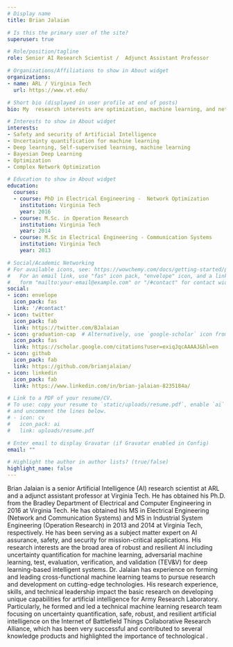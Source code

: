 ```yaml
---
# Display name
title: Brian Jalaian

# Is this the primary user of the site?
superuser: true

# Role/position/tagline
role: Senior AI Research Scientist /  Adjunct Assistant Professor

# Organizations/Affiliations to show in About widget
organizations:
- name: ARL / Virginia Tech
  url: https://www.vt.edu/

# Short bio (displayed in user profile at end of posts)
bio: My  research interests are optimization, machine learning, and network science. In particular, I am interested in modeling predictive uncertainty in machine learning models, adversarial machine learning, network optimization and optimal decision making under uncertainty.

# Interests to show in About widget
interests:
- Safety and security of Artificial Intelligence
- Uncertainty quantification for machine learning
- Deep learning, Self-supervised learning, machine learning
- Bayesian Deep Learning
- Optimization
- Complex Network Optimization

# Education to show in About widget
education:
  courses:
  - course: PhD in Electrical Engineering -  Network Optimization
    institution: Virginia Tech
    year: 2016
  - course: M.Sc. in Operation Research
    institution: Virginia Tech
    year: 2014
  - course: M.Sc in Electrical Engineering - Communication Systems
    institution: Virginia Tech
    year: 2013

# Social/Academic Networking
# For available icons, see: https://wowchemy.com/docs/getting-started/page-builder/#icons
#   For an email link, use "fas" icon pack, "envelope" icon, and a link in the
#   form "mailto:your-email@example.com" or "/#contact" for contact widget.
social:
- icon: envelope
  icon_pack: fas
  link: '/#contact'
- icon: twitter
  icon_pack: fab
  link: https://twitter.com/BJalaian
- icon: graduation-cap  # Alternatively, use `google-scholar` icon from `ai` icon pack
  icon_pack: fas
  link: https://scholar.google.com/citations?user=exiqJqcAAAAJ&hl=en
- icon: github
  icon_pack: fab
  link: https://github.com/brianjalaian/
- icon: linkedin
  icon_pack: fab
  link: https://www.linkedin.com/in/brian-jalaian-8235184a/ 

# Link to a PDF of your resume/CV.
# To use: copy your resume to `static/uploads/resume.pdf`, enable `ai` icons in `params.toml`, 
# and uncomment the lines below.
# - icon: cv
#   icon_pack: ai
#   link: uploads/resume.pdf

# Enter email to display Gravatar (if Gravatar enabled in Config)
email: ""

# Highlight the author in author lists? (true/false)
highlight_name: false
---
```


Brian Jalaian is a senior Artificial Intelligence (AI) research scientist at ARL and a adjunct assistant professor at Virginia Tech. 
He has obtained his Ph.D. from the Bradley Department of Electrical and Computer Engineering in 2016 at Virginia Tech. He has obtained his MS in Electrical Engineering (Network and Communication Systems)  and MS in Industrial System Engineering (Operation Research) in 2013 and 2014 at Virginia Tech, respectively. He has been serving as a subject matter expert on AI assurance, safety, and security for mission-critical applications. His research interests are the broad area of robust and resilient AI including uncertainty quantification for machine learning, adversarial machine learning, test, evaluation, verification, and validation (TEV&V) for deep learning-based intelligent systems. Dr. Jalaian has experience on forming and leading cross-functional machine learning teams to pursue research and development on cutting-edge technologies. His research experience, skills, and technical leadership impact the basic research on developing unique capabilities for artificial intelligence for Army Research Laboratory. Particularly, he formed and led a technical machine learning research team focusing on uncertainty quantification, safe, robust, and resilient artificial intelligence on the Internet of Battlefield Things Collaborative Research Alliance, which has been very successful and contributed to several knowledge products and highlighted the importance of technological .
<!-- {{< icon name="download" pack="fas" >}} Download my {{< staticref "uploads/demo_resume.pdf" "newtab" >}}resumé{{< /staticref >}}. -->
